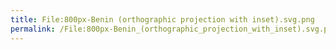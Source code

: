 ```yaml
---
title: File:800px-Benin (orthographic projection with inset).svg.png
permalink: /File:800px-Benin_(orthographic_projection_with_inset).svg.png/
---
```


